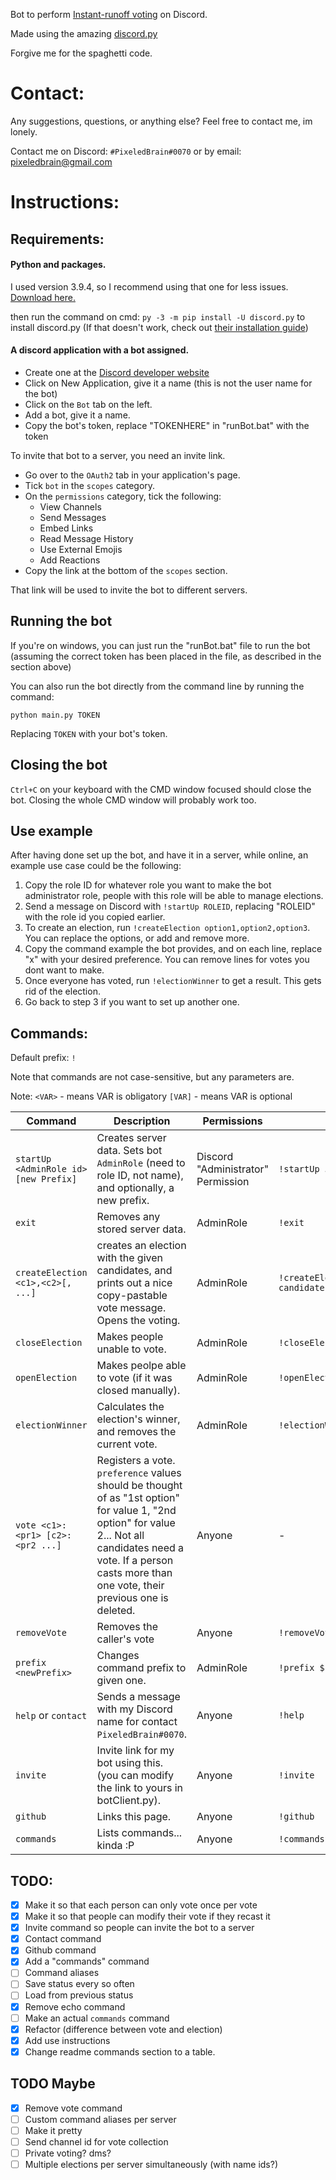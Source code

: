 Bot to perform [Instant-runoff voting](https://en.wikipedia.org/wiki/Instant-runoff_voting#Election_procedure) on Discord.



Made using the amazing [discord.py](https://github.com/Rapptz/discord.py)

Forgive me for the spaghetti code.

# Contact:

Any suggestions, questions, or anything else? Feel free to contact me, im lonely.

Contact me on Discord: `#PixeledBrain#0070` or by email: pixeledbrain@gmail.com

# Instructions:

## Requirements:

#### Python and packages.

I used version 3.9.4, so I recommend using that one for less issues.
[Download here.](https://www.python.org/downloads/release/python-394/)

then run the command on cmd:
`py -3 -m pip install -U discord.py`
to install discord.py
(If that doesn't work, check out [their installation guide](https://discordpy.readthedocs.io/en/stable/intro.html#installing))


#### A discord application with a bot assigned.
* Create one at the [Discord developer website](https://discord.com/developers/applications)
* Click on New Application, give it a name (this is not the user name for the bot)
* Click on the `Bot` tab on the left.
* Add a bot, give it a name.
* Copy the bot's token, replace "TOKENHERE" in "runBot.bat" with the token

To invite that bot to a server, you need an invite link. 
* Go over to the `OAuth2` tab in your application's page.
* Tick `bot` in the `scopes` category.
* On the `permissions` category, tick the following:
	* View Channels
	* Send Messages
	* Embed Links
	* Read Message History
	* Use External Emojis
	* Add Reactions
* Copy the link at the bottom of the `scopes` section.

That link will be used to invite the bot to different servers.

## Running the bot

If you're on windows, you can just run the "runBot.bat" file to run the bot (assuming the correct token has been placed in the file, as described in the section above)

You can also run the bot directly from the command line by running the command:

`python main.py TOKEN`

Replacing `TOKEN` with your bot's token.

## Closing the bot

`Ctrl+C` on your keyboard with the CMD window focused should close the bot. Closing the whole CMD window will probably work too.

## Use example

After having done set up the bot, and have it in a server, while online, an example use case could be the following:

1. Copy the role ID for whatever role you want to make the bot administrator role, people with this role will be able to manage elections.
2. Send a message on Discord with `!startUp ROLEID`, replacing "ROLEID" with the role id you copied earlier.
3. To create an election, run `!createElection option1,option2,option3`. You can replace the options, or add and remove more.
4. Copy the command example the bot provides, and on each line, replace "x" with your desired preference. You can remove lines for votes you dont want to make.
5. Once everyone has voted, run `!electionWinner` to get a result. This gets rid of the election. 
6. Go back to step 3 if you want to set up another one.

## Commands:

Default prefix: `!`

Note that commands are not case-sensitive, but any parameters are.

Note:
`<VAR>` - means VAR is obligatory
`[VAR]` -  means VAR is optional

Command | Description | Permissions | Example
------------ | ------------- | ------------- | -------------
`startUp <AdminRole id> [new Prefix]` | Creates server data. Sets bot `AdminRole` (need to role ID, not name), and optionally, a new prefix. | Discord "Administrator" Permission | `!startUp 556940676495835146 $`
`exit` | Removes any stored server data. | AdminRole | `!exit`
`createElection <c1>,<c2>[, ...]` | creates an election with the given candidates, and prints out a nice copy-pastable vote message. Opens the voting. | AdminRole | `!createElection candidate1,candidate2,candidate3`
`closeElection` |  Makes people unable to vote. | AdminRole | `!closeElection`
`openElection` | Makes peolpe able to vote (if it was closed manually). | AdminRole | `!openElection`
`electionWinner` | Calculates the election's winner, and removes the current vote. | AdminRole  | `!electionWinner`
`vote <c1>:<pr1> [c2>:<pr2 ...]` | Registers a vote. `preference` values should be thought of as "1st option" for value 1, "2nd option" for value 2... Not all candidates need a vote. If a person casts more than one vote, their previous one is deleted. | Anyone  | -
`removeVote` | Removes the caller's vote | Anyone | `!removeVote`
`prefix <newPrefix>` | Changes command prefix to given one. | AdminRole | `!prefix $`
`help` or `contact` | Sends a message with my Discord name for contact `PixeledBrain#0070`. | Anyone | `!help`
`invite` | Invite link for my bot using this. (you can modify the link to yours in botClient.py). | Anyone | `!invite`
`github` | Links this page. | Anyone | `!github`
`commands` | Lists commands... kinda :P | Anyone | `!commands`


## TODO:
- [X] Make it so that each person can only vote once per vote
- [X] Make it so that people can modify their vote if they recast it
- [X] Invite command so people can invite the bot to a server
- [X] Contact command
- [X] Github command
- [X] Add a "commands" command
- [ ] Command aliases
- [ ] Save status every so often
- [ ] Load from previous status
- [X] Remove echo command
- [ ] Make an actual `commands` command
- [X] Refactor (difference between vote and election)
- [X] Add use instructions
- [X] Change readme commands section to a table.

## TODO Maybe
- [X] Remove vote command
- [ ] Custom command aliases per server
- [ ] Make it pretty
- [ ] Send channel id for vote collection
- [ ] Private voting? dms?
- [ ] Multiple elections per server simultaneously (with name ids?)